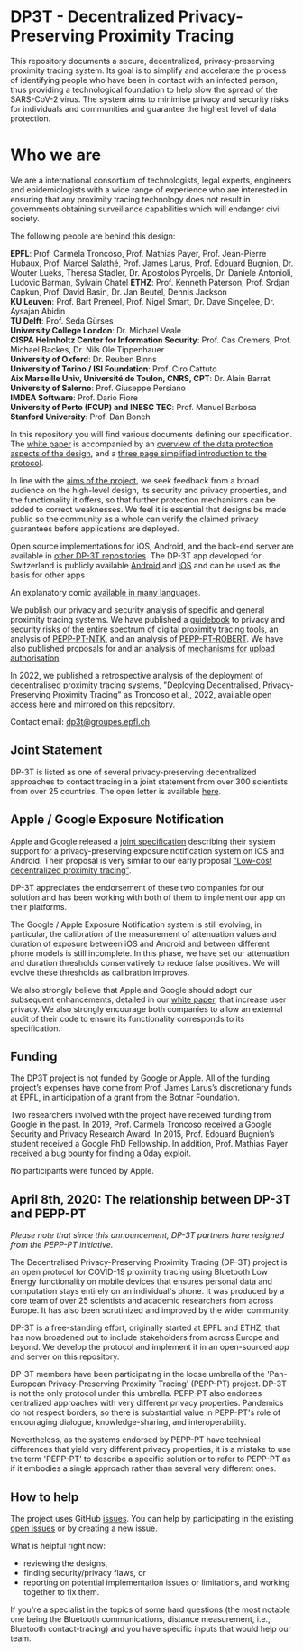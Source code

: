 ﻿# DP3T - Decentralized Privacy-Preserving Proximity Tracing

This repository documents a secure, decentralized, privacy-preserving proximity tracing system. Its goal is to simplify and accelerate the process of identifying people who have been in contact with an infected person, thus providing a technological foundation to help slow the spread of the SARS-CoV-2 virus. The system aims to minimise privacy and security risks for individuals and communities and guarantee the highest level of data protection.

# Who we are

We are a international consortium of technologists, legal experts, engineers and epidemiologists with a wide range of experience who are interested in ensuring that any proximity tracing technology does not result in governments obtaining surveillance capabilities which will endanger civil society.

The following people are behind this design:

**EPFL**: Prof. Carmela Troncoso, Prof. Mathias Payer, Prof. Jean-Pierre Hubaux, Prof. Marcel Salathé, Prof. James Larus, Prof. Edouard Bugnion, Dr. Wouter Lueks, Theresa Stadler, Dr. Apostolos Pyrgelis, Dr. Daniele Antonioli, Ludovic Barman, Sylvain Chatel 
**ETHZ**: Prof. Kenneth Paterson, Prof. Srdjan Capkun, Prof. David Basin, Dr. Jan Beutel, Dennis Jackson  
**KU Leuven**: Prof. Bart Preneel, Prof. Nigel Smart, Dr. Dave Singelee, Dr. Aysajan Abidin  
**TU Delft**: Prof. Seda Gürses  
**University College London**: Dr. Michael Veale  
**CISPA Helmholtz Center for Information Security**: Prof. Cas Cremers, Prof. Michael Backes, Dr. Nils Ole Tippenhauer  
**University of Oxford**: Dr. Reuben Binns  
**University of Torino / ISI Foundation**: Prof. Ciro Cattuto  
**Aix Marseille Univ, Université de Toulon, CNRS, CPT**: Dr. Alain Barrat  
**University of Salerno**: Prof. Giuseppe Persiano  
**IMDEA Software**: Prof. Dario Fiore  
**University of Porto (FCUP) and INESC TEC**: Prof. Manuel Barbosa  
**Stanford University**: Prof. Dan Boneh


In this repository you will find various documents defining our specification. The [white paper](DP3T%20White%20Paper.pdf) is accompanied by an [overview of the data protection aspects of the design](DP3T%20-%20Data%20Protection%20and%20Security.pdf), and a [three page simplified introduction to the protocol](DP3T%20-%20Simplified%20Three%20Page%20Brief.pdf).

In line with the [aims of the project](DP3T%20-%20Aims%20of%20the%20Project.pdf), we seek feedback from a broad audience on the high-level design, its security and privacy properties, and the functionality it offers, so that further protection mechanisms can be added to correct weaknesses. We feel it is essential that designs be made public so the community as a whole can verify the claimed privacy guarantees before applications are deployed.

Open source implementations for iOS, Android, and the back-end server are available in [other DP-3T repositories](https://github.com/DP-3T/). The DP-3T app developed for Switzerland is publicly available [Android](https://github.com/DP-3T/dp3t-app-android) and [iOS](https://github.com/DP-3T/dp3t-app-ios) and can be used as the basis for other apps

An explanatory comic [available in many languages](public_engagement/cartoon).

We publish our privacy and security analysis of specific and general proximity tracing systems. We have published a [guidebook](Security%20analysis/Privacy%20and%20Security%20Attacks%20on%20Digital%20Proximity%20Tracing%20Systems.pdf) to privacy and security risks of the entire spectrum of digital proximity tracing tools, an analysis of [PEPP-PT-NTK](Security%20analysis/PEPP-PT_%20Data%20Protection%20Architechture%20-%20Security%20and%20privacy%20analysis.pdf), and an analysis of [PEPP-PT-ROBERT](Security%20analysis/ROBERT%20-%20Security%20and%20privacy%20analysis.pdf). We have also published proposals for and an analysis of [mechanisms for upload authorisation](DP3T%20-%20Upload%20Authorisation%20Analysis%20and%20Guidelines.pdf).

In 2022, we published a retrospective analysis of the deployment of decentralised proximity tracing systems, "Deploying Decentralised, Privacy-Preserving Proximity Tracing" as Troncoso et al., 2022, available open access [here](https://dl.acm.org/doi/pdf/10.1145/3524107) and mirrored on this repository.

Contact email: [dp3t@groupes.epfl.ch](mailto:dp3t@groupes.epfl.ch).

## Joint Statement

DP-3T is listed as one of several privacy-preserving decentralized approaches to contact tracing in a joint statement from over 300 scientists from over 25 countries. The open letter is available [here](https://www.esat.kuleuven.be/cosic/sites/contact-tracing-joint-statement/).

## Apple / Google Exposure Notification

Apple and Google released a [joint specification](https://www.apple.com/newsroom/2020/04/apple-and-google-partner-on-covid-19-contact-tracing-technology/) describing their system support for a privacy-preserving exposure notification system on iOS and Android. Their proposal is very similar to our early proposal ["Low-cost decentralized proximity tracing"](https://github.com/DP-3T/documents/blob/master/DP3T%20White%20Paper.pdf).
 
DP-3T appreciates the endorsement of these two companies for our solution and has been working with both of them to implement our app on their platforms.

The Google / Apple Exposure Notification system is still evolving, in particular, the calibration of the measurement of attenuation values and duration of exposure between iOS and Android and between different phone models is still incomplete. In this phase, we have set our attenuation and duration thresholds conservatively to reduce false positives. We will evolve these thresholds as calibration improves.
 
We also strongly believe that Apple and Google should adopt our subsequent enhancements, detailed in our [white paper](https://github.com/DP-3T/documents/blob/master/DP3T%20White%20Paper.pdf), that increase user privacy. We also strongly encourage both companies to allow an external audit of their code to ensure its functionality corresponds to its specification.

## Funding

The DP3T project is not funded by Google or Apple. All of the funding project’s expenses have come from Prof. James Larus’s discretionary funds at EPFL, in anticipation of a grant from the Botnar Foundation.

Two researchers involved with the project have received funding from Google in the past. In 2019, Prof. Carmela Troncoso received a Google Security and Privacy Research Award. In 2015, Prof. Edouard Bugnion’s student received a Google PhD Fellowship. In addition, Prof. Mathias Payer received a bug bounty for finding a 0day exploit.

No participants were funded by Apple.

## April 8th, 2020: The relationship between DP-3T and PEPP-PT

*Please note that since this announcement, DP-3T partners have resigned from the PEPP-PT initiative.*

The Decentralised Privacy-Preserving Proximity Tracing (DP-3T) project is an open protocol for COVID-19 proximity tracing using Bluetooth Low Energy functionality on mobile devices that ensures personal data and computation stays entirely on an individual's phone. It was produced by a core team of over 25 scientists and academic researchers from across Europe. It has also been scrutinized and improved by the wider community.

DP-3T is a free-standing effort, originally started at EPFL and ETHZ, that has now broadened out to include stakeholders from across Europe and beyond. We develop the protocol and implement it in an open-sourced app and server on this repository.

DP-3T members have been participating in the loose umbrella of the 'Pan-European Privacy-Preserving Proximity Tracing' (PEPP-PT) project. DP-3T is not the only protocol under this umbrella. PEPP-PT also endorses centralized approaches with very different privacy properties. Pandemics do not respect borders, so there is substantial value in PEPP-PT's role of encouraging dialogue, knowledge-sharing, and interoperability.

Nevertheless, as the systems endorsed by PEPP-PT have technical differences that yield very different privacy properties, it is a mistake to use the term 'PEPP-PT' to describe a specific solution or to refer to PEPP-PT as if it embodies a single approach rather than several very different ones.

## How to help

The project uses GitHub [issues](https://help.github.com/en/github/managing-your-work-on-github/creating-an-issue). You can help by participating in the existing [open issues](https://github.com/DP-3T/documents/issues) or by creating a new issue.

What is helpful right now:

* reviewing the designs,
* finding security/privacy flaws, or
* reporting on potential implementation issues or limitations, and working together to fix them.

If you're a specialist in the topics of some hard questions (the most notable one being the Bluetooth communications, distance measurement, i.e., Bluetooth contact-tracing) and you have specific inputs that would help our team.
